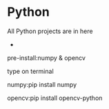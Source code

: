 # Python
All Python projects are in here

-
pre-install:numpy & opencv

type on terminal

numpy:pip install numpy

opencv:pip install opencv-python
